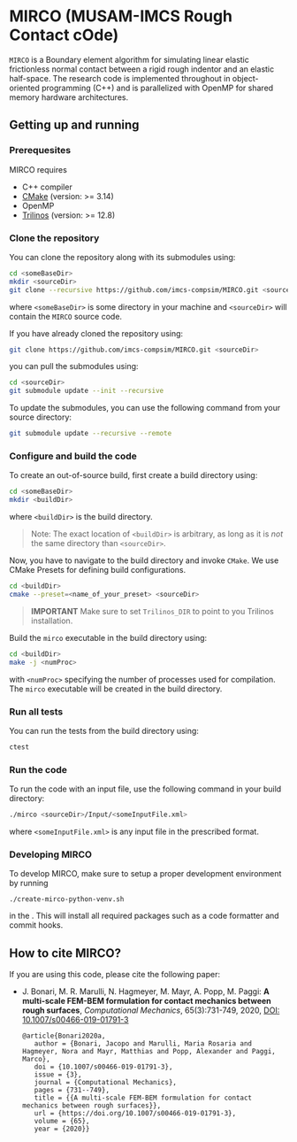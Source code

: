 # MIRCO (MUSAM-IMCS Rough Contact cOde)

`MIRCO` is a Boundary element algorithm for simulating linear elastic frictionless normal contact between a rigid rough indentor and an elastic half-space.
The research code is implemented throughout in object-oriented programming (C++) and is parallelized with OpenMP for shared memory hardware architectures.

## Getting up and running

### Prerequesites

MIRCO requires

- C++ compiler
- [CMake](www.cmake.org) (version: >= 3.14)
- OpenMP
- [Trilinos](https://github.com/trilinos/Trilinos) (version: >= 12.8)

### Clone the repository

You can clone the repository along with its submodules using:

```bash
cd <someBaseDir>
mkdir <sourceDir>
git clone --recursive https://github.com/imcs-compsim/MIRCO.git <sourceDir>
```

where `<someBaseDir>` is some directory in your machine and `<sourceDir>` will contain the `MIRCO` source code.

If you have already cloned the repository using:

```bash
git clone https://github.com/imcs-compsim/MIRCO.git <sourceDir>
```

you can pull the submodules using:

```bash
cd <sourceDir>
git submodule update --init --recursive
```

To update the submodules, you can use the following command from your source directory:

```bash
git submodule update --recursive --remote
```

### Configure and build the code

To create an out-of-source build, first create a build directory using:

```bash
cd <someBaseDir>
mkdir <buildDir>
```

where `<buildDir>` is the build directory.

> Note: The exact location of `<buildDir>` is arbitrary, as long as it is _not_ the same directory than `<sourceDir>`.

Now, you have to navigate to the build directory and invoke `CMake`. We use CMake Presets for defining build configurations.

```bash
cd <buildDir>
cmake --preset=<name_of_your_preset> <sourceDir>
```

> **IMPORTANT** Make sure to set `Trilinos_DIR` to point to you Trilinos installation.

Build the `mirco` executable in the build directory using:

```bash
cd <buildDir>
make -j <numProc>
```

with `<numProc>` specifying the number of processes used for compilation.
The `mirco` executable will be created in the build directory.

### Run all tests

You can run the tests from the build directory using:

```bash
ctest
```

### Run the code

To run the code with an input file, use the following command in your build directory:

```bash
./mirco <sourceDir>/Input/<someInputFile.xml>
```

where `<someInputFile.xml>` is any input file in the prescribed format.

### Developing MIRCO

To develop MIRCO,
make sure to setup a proper development environment by running

```
./create-mirco-python-venv.sh
```

in the <sourceDir>.
This will install all required packages such as a code formatter and commit hooks.

## How to cite MIRCO?

If you are using this code, please cite the following paper:

- J. Bonari, M. R. Marulli, N. Hagmeyer, M. Mayr, A. Popp, M. Paggi: **A multi-scale FEM-BEM formulation for contact mechanics between rough surfaces**, _Computational Mechanics_, 65(3):731-749, 2020, [DOI: 10.1007/s00466-019-01791-3](https://doi.org/10.1007/s00466-019-01791-3)

   ```
   @article{Bonari2020a,
      author = {Bonari, Jacopo and Marulli, Maria Rosaria and Hagmeyer, Nora and Mayr, Matthias and Popp, Alexander and Paggi, Marco},
      doi = {10.1007/s00466-019-01791-3},
      issue = {3},
      journal = {Computational Mechanics},
      pages = {731--749},
      title = {{A multi-scale FEM-BEM formulation for contact mechanics between rough surfaces}},
      url = {https://doi.org/10.1007/s00466-019-01791-3},
      volume = {65},
      year = {2020}}
   ```
